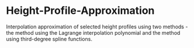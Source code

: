 # Height-Profile-Approximation
Interpolation approximation of selected height profiles using two methods - the method using the Lagrange interpolation polynomial and the method using third-degree spline functions.
